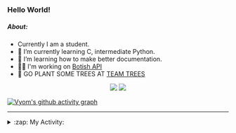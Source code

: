 ### Hello World!

##### About:
- Currently I am a student.
- 🌱 I’m currently learning C, intermediate Python.
- 🌱 I’m learning how to make better documentation.
- 👨‍💻 I'm working on [Botish API](https://github.com/Vyvy-vi/api)
- 🌱 GO PLANT SOME TREES AT [TEAM TREES](https://teamtrees.org/)

<p align="center">
  <a href="https://twitter.com/Vyvy_viM"><img target="_blank" src="https://img.shields.io/badge/twitter%20@Vyvy_viM-0D95E8?style=for-the-badge&logo=twitter&logoColor=white"/></a> 
  <a href="https://vyvy-vi.github.io/portfolio"><img target="_blank" src="https://img.shields.io/badge/-I_love_open_source-green?style=for-the-badge&logo=github&logoColor=black"/></a> 
</p>

[![Vyom's github activity graph](https://activity-graph.herokuapp.com/graph?username=Vyvy-vi)](https://github.com/ashutosh00710/github-readme-activity-graph)

---
<details>
  <summary>:zap: My Activity:</summary>
  
<!--START_SECTION:waka-->
![Code Time](http://img.shields.io/badge/Code%20Time-705%20hrs%207%20mins-blue)

**I'm a Night 🦉** 

```text
🌞 Morning    54 commits     ██░░░░░░░░░░░░░░░░░░░░░░░   7.63% 
🌆 Daytime    173 commits    ██████░░░░░░░░░░░░░░░░░░░   24.44% 
🌃 Evening    241 commits    ████████░░░░░░░░░░░░░░░░░   34.04% 
🌙 Night      240 commits    ████████░░░░░░░░░░░░░░░░░   33.9%

```
📅 **I'm Most Productive on Sunday** 

```text
Monday       72 commits     ██░░░░░░░░░░░░░░░░░░░░░░░   10.17% 
Tuesday      115 commits    ████░░░░░░░░░░░░░░░░░░░░░   16.24% 
Wednesday    113 commits    ████░░░░░░░░░░░░░░░░░░░░░   15.96% 
Thursday     96 commits     ███░░░░░░░░░░░░░░░░░░░░░░   13.56% 
Friday       78 commits     ██░░░░░░░░░░░░░░░░░░░░░░░   11.02% 
Saturday     83 commits     ███░░░░░░░░░░░░░░░░░░░░░░   11.72% 
Sunday       151 commits    █████░░░░░░░░░░░░░░░░░░░░   21.33%

```


📊 **This Week I Spent My Time On** 

```text
🔥 Editors: 
VS Code                  15 hrs 30 mins      ███████████████████████░░   93.55% 
Vim                      1 hr 4 mins         █░░░░░░░░░░░░░░░░░░░░░░░░   6.45%

🐱‍💻 Projects: 
praise_backend_js        10 hrs 56 mins      ████████████████░░░░░░░░░   65.98% 
onboarding-bot           3 hrs 38 mins       █████░░░░░░░░░░░░░░░░░░░░   22.0% 
discord-bot-army         1 hr 24 mins        ██░░░░░░░░░░░░░░░░░░░░░░░   8.5% 
Unknown Project          28 mins             ░░░░░░░░░░░░░░░░░░░░░░░░░   2.84% 
TEC-welcome-bot          5 mins              ░░░░░░░░░░░░░░░░░░░░░░░░░   0.6%

```


 Last Updated on 01/04/2022 04:06:48 UTC
<!--END_SECTION:waka-->
</details>
